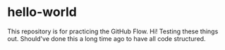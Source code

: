 # hello-world
This repository is for practicing the GitHub Flow.
Hi! Testing these things out. Should've done this a long time ago to have all code structured.
